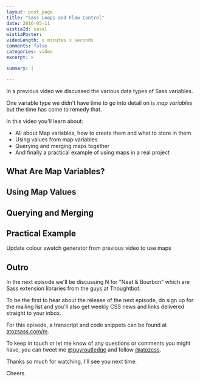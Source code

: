 ```yaml
---
layout: post_page
title: "Sass Loops and Flow Control"
date: 2016-05-11
wistiaId: sassl
wistiaPoster: 
videoLength: x minutes x seconds
comments: false
categories: video
excerpt: >

summary: |

---
```


In a previous video we discussed the various data types of Sass
variables.

One variable type we didn't have time to go into detail on is *map
variables* but the time has come to remedy that.

In this video you'll learn about:

* All about Map variables, how to create them and what to store in them
* Using values from map variables
* Querying and merging maps together
* And finally a practical example of using maps in a real project

## What Are Map Variables?

## Using Map Values

## Querying and Merging

## Practical Example

Update colour swatch generator from previous video to use maps


## Outro

In the next episode we'll be discussing N for "Neat & Bourbon" which
are Sass extension libraries from the guys at Thoughtbot.

To be the first to hear about the release of the next episode, do sign
up for the mailing list and you'll also get weekly CSS news and links
delivered straight to your inbox.

For this episode, a transcript and code snippets can be found at
[atozsass.com/m](http://www.atozsass.com/m).

To keep in touch or let me know of any questions or comments you might
have, you can tweet me [@guyroutledge](http://www.twitter.com/guyroutledge)
and follow [@atozcss](http://www.twitter.com/atozcss).

Thanks so much for watching, I'll see you next time.

Cheers.

